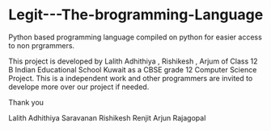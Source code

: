 # Legit---The-brogramming-Language
Python based programming language compiled on python for easier access to non prgrammers.


This project is developed by Lalith Adhithiya , Rishikesh , Arjum of Class 12 B Indian Educational School Kuwait as a CBSE grade 12 Computer Science Project.
This is a independent work and other programmers are invited to develope more over our project if needed.

Thank you

Lalith Adhithiya Saravanan
Rishikesh Renjit
Arjun Rajagopal
